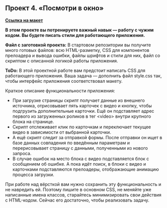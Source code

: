 


## Проект 4. «Посмотри в окно»

**[Ссылка на макет](https://www.figma.com/design/5w5hAZX08E2JqYevgvbVF5/Макет-проектных?node-id=8-140&t=W5dQc8Gnk0Zw1IiN-0)**


**В этом проекте вы потренируете важный навык — работу с чужим кодом. Вы будете писать стили для работающего приложения.** 

**Файл с заготовкой проекта:** В стартовом репозитории вы получите много готовых файлов: всю HTML-разметку, CSS для компонентов прелоадера и вывода ошибки, файлы шрифтов и стили для них, файл со скриптом с описанной логикой работы приложения.

**ToDo:** В этой проектной работе вам предстоит написать CSS для работающего приложения. Ваша задача — дополнить файл style.css так, чтобы интерфейс приложения соответствовал макету.

Краткое описание функциональности приложения:
* При загрузке страницы скрипт получает данные из внешнего источника, отрисовывает пять карточек с видео и кнопку, чтобы подгрузить дополнительные карточки. Ещё он подставляет адрес первого из загруженных роликов в тег \<video\> внутри крупного блока на странице.
* Скрипт отслеживает клик по карточкам и переключает текущее видео в зависимости от выбранной карточки.
* А ещё скрипт следит за отправкой формы. После отправки он ищет в базе данных совпадения по введённым параметрам и перерисовывает страницу с данными, полученными из нового запроса.
* В случае ошибок на место блока с видео подставляется блок с сообщением об ошибке. А пока идёт поиск, в блоки с видео и карточками подставляются прелоадеры, отображающие анимацию процесса загрузки.

При работе над вёрсткой вам нужно сохранить эту функциональность и не навредить ей. Поэтому пишите в основном CSS, не меняйте уже написанные имена классов, старайтесь минимизировать свои действия с HTML-кодом. Сейчас его достаточно, чтобы реализовать задачу.
